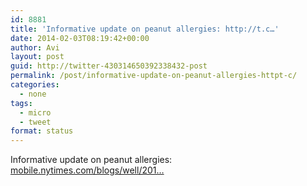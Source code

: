 ```yaml
---
id: 8881
title: 'Informative update on peanut allergies: http://t.c…'
date: 2014-02-03T08:19:42+00:00
author: Avi
layout: post
guid: http://twitter-430314650392338432-post
permalink: /post/informative-update-on-peanut-allergies-httpt-c/
categories:
  - none
tags:
  - micro
  - tweet
format: status
---
```

Informative update on peanut allergies: [mobile.nytimes.com/blogs/well/201…](http://mobile.nytimes.com/blogs/well/2014/02/03/as-peanut-allergies-rise-trying-to-determine-a-cause/)